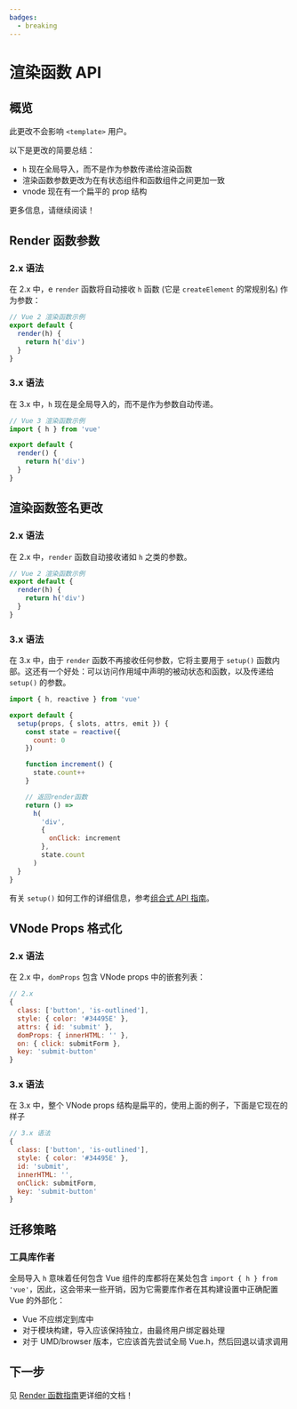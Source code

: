 ```yaml
---
badges:
  - breaking
---
```


# 渲染函数 API <MigrationBadges :badges="$frontmatter.badges" />

## 概览

此更改不会影响 `<template>` 用户。

以下是更改的简要总结：

- `h` 现在全局导入，而不是作为参数传递给渲染函数
- 渲染函数参数更改为在有状态组件和函数组件之间更加一致
- vnode 现在有一个扁平的 prop 结构

更多信息，请继续阅读！

## Render 函数参数

### 2.x 语法

在 2.x 中，e `render` 函数将自动接收 `h` 函数 (它是 `createElement` 的常规别名) 作为参数：

```js
// Vue 2 渲染函数示例
export default {
  render(h) {
    return h('div')
  }
}
```

### 3.x 语法

在 3.x 中，`h` 现在是全局导入的，而不是作为参数自动传递。


```js
// Vue 3 渲染函数示例
import { h } from 'vue'

export default {
  render() {
    return h('div')
  }
}
```

## 渲染函数签名更改

### 2.x 语法

在 2.x 中，`render` 函数自动接收诸如 `h` 之类的参数。

```js
// Vue 2 渲染函数示例
export default {
  render(h) {
    return h('div')
  }
}
```

### 3.x 语法

在 3.x 中，由于 `render` 函数不再接收任何参数，它将主要用于 `setup()` 函数内部。这还有一个好处：可以访问作用域中声明的被动状态和函数，以及传递给 `setup()` 的参数。


```js
import { h, reactive } from 'vue'

export default {
  setup(props, { slots, attrs, emit }) {
    const state = reactive({
      count: 0
    })

    function increment() {
      state.count++
    }

    // 返回render函数
    return () =>
      h(
        'div',
        {
          onClick: increment
        },
        state.count
      )
  }
}
```

有关 `setup()` 如何工作的详细信息，参考[组合式 API 指南](/guide/composition-api-introduction.html)。

## VNode Props 格式化

### 2.x 语法

在 2.x 中，`domProps` 包含 VNode props 中的嵌套列表：

```js
// 2.x
{
  class: ['button', 'is-outlined'],
  style: { color: '#34495E' },
  attrs: { id: 'submit' },
  domProps: { innerHTML: '' },
  on: { click: submitForm },
  key: 'submit-button'
}
```

### 3.x 语法

在 3.x 中，整个 VNode props 结构是扁平的，使用上面的例子，下面是它现在的样子

```js
// 3.x 语法
{
  class: ['button', 'is-outlined'],
  style: { color: '#34495E' },
  id: 'submit',
  innerHTML: '',
  onClick: submitForm,
  key: 'submit-button'
}
```

## 迁移策略

### 工具库作者

全局导入 `h` 意味着任何包含 Vue 组件的库都将在某处包含 `import { h } from 'vue'`，因此，这会带来一些开销，因为它需要库作者在其构建设置中正确配置 Vue 的外部化：

- Vue 不应绑定到库中
- 对于模块构建，导入应该保持独立，由最终用户绑定器处理
- 对于 UMD/browser 版本，它应该首先尝试全局 Vue.h，然后回退以请求调用

## 下一步

见 [Render 函数指南](/guide/render-function)更详细的文档！

